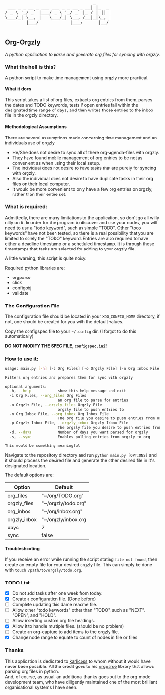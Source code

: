 <pre>
                                  _
 ___ _ _ __ _ ___ ___ _ _ __ _ __| |_  _
/ _ \ '_/ _` |___/ _ \ '_/ _` |_ / | || |
\___/_| \__, |   \___/_| \__, /__|_|\_, |
        |___/            |___/      |__/

</pre>

## Org-Orgzly

_A python application to parse and generate org files for syncing with orgzly._

### What the hell is this?

A python script to make time management using orgzly more practical.

#### What it does

This script takes a list of org files, extracts org entries from them, parses the dates and TODO keywords, tests
if open entries fall within the designated time range of days, and then writes those entries
to the inbox file in the orgzly directory.

#### Methodological Assumptions

There are several assumptions made concerning time management and an individuals use of orgzly:

* He/She does not desire to sync all of there org-agenda-files with orgzly.
* They have found mobile management of org entries to be not as convenient as when using their local setup.
* The individual does not desire to have tasks that are purely for syncing with orgzly.
* Also the individual does not desire to have duplicate tasks in their org files on their local computer.
* It would be more convenient to only have a few org entries on orgzly, rather than their entire set. 

### What is required:

Admittedly, there are many limitations to the application, so don't go all willy nilly on it. In order
for the program to discover and use your nodes, you will need to use a "todo keyword", such as simple "TODO".
Other "todo keywords" have not been tested, so there is a real possibility that you are limited to solely the
"TODO" keyword. Entries are also required to have either a deadline timestamp or a scheduled timestamp. It is
through these timestamps that tasks are selected for adding to your orgzly file.  

A little warning, this script is quite noisy.

Required python libraries are:

* orgparse
* click
* configobj
* validate

### The Configuration File

The configuration file should be located in your `XDG_CONFIG_HOME` directory, if not, one should be created for you with the default
values.

Copy the configspec file to your `~/.config` dir. (I forgot to do this automatically)

__DO NOT MODIFY THE SPEC FILE, `configspec.ini`!__

### How to use it:

```bash
usage: main.py [-h] [-i Org Files] [-o Orgzly File] [-n Org Inbox File] [-p Orgzly Inbox File] [-d] [-s]

Filters org entries and prepares them for sync with orgzly

optional arguments:
  -h, --help            show this help message and exit
  -i Org Files, --org_files Org Files
                        an org file to parse for entries
  -o Orgzly File, --orgzly_files Orgzly File
                        orgzly file to push entries to
  -n Org Inbox File, --org_inbox Org Inbox File
                        The org file you desire to push entries from orgzly to
  -p Orgzly Inbox File, --orgzly_inbox Orgzly Inbox File
                        The orgzly file you desire to push entries from orgzly to
  -d, --days            Number of days you want parsed for orgzly
  -s, --sync            Enables pulling entries from orgzly to org

This would be something meaningful
```

Navigate to the repository directory and run `python main.py [OPTIONS]` and it should process the desired file
and generate the other desired file in it's designated location. 

The default options are:

| Option       | Default             |
|--------------|---------------------|
| org_files    | "~/org/TODO.org"    |
| orgzly_files | "~/orgzly/todo.org" |
| org_inbox    | "~/org/inbox.org"   |
| orgzly_inbox | "~/orgzly/inbox.org |
| days         | 7                   |
| sync         | false               |


#### Troubleshooting

If you receive an error while running the script stating `file not found`, then create an empty file for your desired orgzly file. 
This can simply be done with `touch /path/to/orgzly/todo.org`.


### TODO List

- [x] Do not add tasks after one week from today.
- [x] Create a configuration file. (Done before)
- [ ] Complete updating this dame readme file.
- [ ] Allow other "todo keywords" other than "TODO", such as "NEXT", "OPEN", and "HOLD".
- [ ] Allow inserting custom org file headings.
- [x] Allow it to handle multiple files. (should be no problem)
- [ ] Create an org-capture to add items to the orgzly file.
- [x] Change node range to equate to count of nodes in file or files.

### Thanks

This application is dedicated to [karlicoss](https://github.com/karlicoss) to whom without it
would have never been possible. All the credit goes to his [orgparse](https://github.com/karlicoss/orgparse)
library that allows parsing org files in python.  
And, of course, as usual, an additional thanks goes out to the org-mode development team, who have diligently 
maintained one of the most brilliant organisational systems I have seen.  
